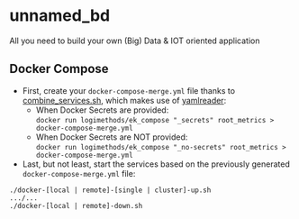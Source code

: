 # unnamed_bd
All you need to build your own (Big) Data &amp; IOT oriented application

## Docker Compose

* First, create your `docker-compose-merge.yml` file thanks to [combine_services.sh](./compose/combine_services.sh), which makes use of [yamlreader](https://github.com/ImmobilienScout24/yamlreader):
    * When Docker Secrets are provided:    
    `docker run logimethods/ek_compose "_secrets" root_metrics > docker-compose-merge.yml`
    * When Docker Secrets are NOT provided:    
    `docker run logimethods/ek_compose "_no-secrets" root_metrics > docker-compose-merge.yml`
* Last, but not least, start the services based on the previously generated `docker-compose-merge.yml` file:
```
./docker-[local | remote]-[single | cluster]-up.sh
.../...
./docker-[local | remote]-down.sh
```
